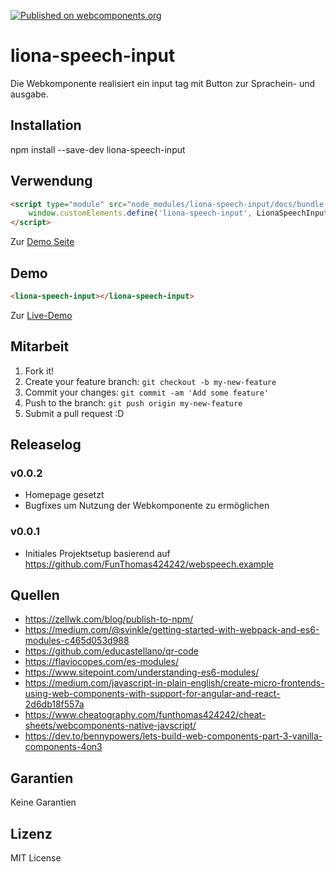 [![Published on webcomponents.org](https://img.shields.io/badge/webcomponents.org-published-blue.svg)](https://www.webcomponents.org/element/liona-speech-input)

# liona-speech-input

Die Webkomponente realisiert ein input tag mit Button zur Sprachein- und ausgabe.

## Installation

npm install --save-dev liona-speech-input

## Verwendung

```html
<script type="module" src="node_modules/liona-speech-input/docs/bundle.js">
    window.customElements.define('liona-speech-input', LionaSpeechInput);
</script>
```
Zur [Demo Seite](https://funthomas424242.github.io/liona/)

## Demo

<!--
```
<custom-element-demo>
  <template>
    <link rel="import" href="docs/index.html">
    <next-code-block></next-code-block>
  </template>
</custom-element-demo>
```
-->
```html
<liona-speech-input></liona-speech-input>
```
Zur [Live-Demo](https://funthomas424242.github.io/liona-speech-input/)


## Mitarbeit

1. Fork it!
2. Create your feature branch: `git checkout -b my-new-feature`
3. Commit your changes: `git commit -am 'Add some feature'`
4. Push to the branch: `git push origin my-new-feature`
5. Submit a pull request :D

## Releaselog

### v0.0.2

* Homepage gesetzt
* Bugfixes um Nutzung der Webkomponente zu ermöglichen

### v0.0.1

* Initiales Projektsetup basierend auf https://github.com/FunThomas424242/webspeech.example

## Quellen

* https://zellwk.com/blog/publish-to-npm/
* https://medium.com/@svinkle/getting-started-with-webpack-and-es6-modules-c465d053d988
* https://github.com/educastellano/qr-code
* https://flaviocopes.com/es-modules/
* https://www.sitepoint.com/understanding-es6-modules/
* https://medium.com/javascript-in-plain-english/create-micro-frontends-using-web-components-with-support-for-angular-and-react-2d6db18f557a
* https://www.cheatography.com/funthomas424242/cheat-sheets/webcomponents-native-javscript/
* https://dev.to/bennypowers/lets-build-web-components-part-3-vanilla-components-4on3


## Garantien

Keine Garantien

## Lizenz

MIT License
